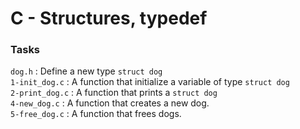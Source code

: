 # C - Structures, typedef

### Tasks

`dog.h` : Define a new type `struct dog`<br/>
`1-init_dog.c` : A function that initialize a variable of type `struct dog`<br/>
`2-print_dog.c` : A function that prints a `struct dog`<br/>
`4-new_dog.c` : A function that creates a new dog.<br/>
`5-free_dog.c` : A function that frees dogs.<br/>
